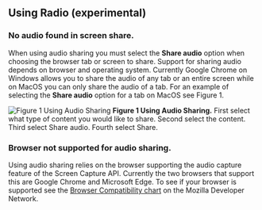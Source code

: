 ## Using Radio (experimental)

### No audio found in screen share.

When using audio sharing you must select the **Share audio** option when choosing the browser tab or screen to share. Support for sharing audio depends on browser and operating system. Currently Google Chrome on Windows allows you to share the audio of any tab or an entire screen while on MacOS you can only share the audio of a tab. For an example of selecting the **Share audio** option for a tab on MacOS see Figure 1.

![Figure 1 Using Audio Sharing](audioSharingFaq)
**Figure 1 Using Audio Sharing.** First select what type of content you would like to share. Second select the content. Third select Share audio. Fourth select Share.

### Browser not supported for audio sharing.

Using audio sharing relies on the browser supporting the audio capture feature of the Screen Capture API. Currently the two browsers that support this are Google Chrome and Microsoft Edge. To see if your browser is supported see the [Browser Compatibility chart](https://developer.mozilla.org/en-US/docs/Web/API/MediaDevices/getDisplayMedia#Browser_compatibility) on the Mozilla Developer Network.
